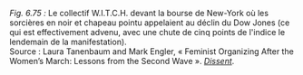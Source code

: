*Fig. 6.75 :* Le collectif W.I.T.C.H. devant la bourse de New-York où les sorcières en noir et chapeau pointu appelaient au déclin du Dow Jones (ce qui est effectivement advenu, avec une chute de cinq points de l'indice le lendemain de la manifestation).  
Source : Laura Tanenbaum and Mark Engler, « Feminist Organizing After the Women’s March: Lessons from the Second Wave ». [*Dissent*](https://www.dissentmagazine.org/online_articles/lessons-second-wave-radical-feminism-womens-liberation-movement).